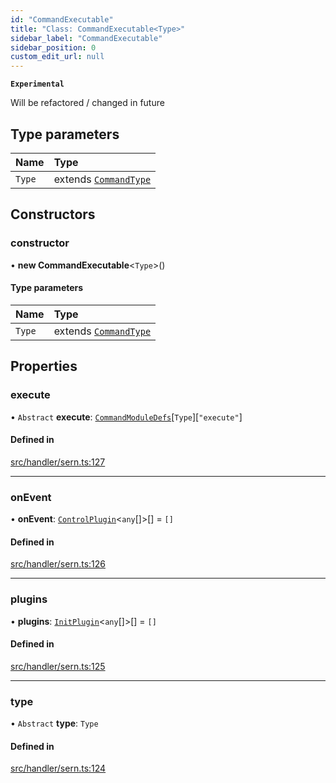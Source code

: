 ```yaml
---
id: "CommandExecutable"
title: "Class: CommandExecutable<Type>"
sidebar_label: "CommandExecutable"
sidebar_position: 0
custom_edit_url: null
---
```


**`Experimental`**

Will be refactored / changed in future

## Type parameters

| Name | Type |
| :------ | :------ |
| `Type` | extends [`CommandType`](../enums/CommandType.md) |

## Constructors

### constructor

• **new CommandExecutable**<`Type`\>()

#### Type parameters

| Name | Type |
| :------ | :------ |
| `Type` | extends [`CommandType`](../enums/CommandType.md) |

## Properties

### execute

• `Abstract` **execute**: [`CommandModuleDefs`](../modules.md#commandmoduledefs)[`Type`][``"execute"``]

#### Defined in

[src/handler/sern.ts:127](https://github.com/sern-handler/handler/blob/c1f6906/src/handler/sern.ts#L127)

___

### onEvent

• **onEvent**: [`ControlPlugin`](../interfaces/ControlPlugin.md)<`any`[]\>[] = `[]`

#### Defined in

[src/handler/sern.ts:126](https://github.com/sern-handler/handler/blob/c1f6906/src/handler/sern.ts#L126)

___

### plugins

• **plugins**: [`InitPlugin`](../interfaces/InitPlugin.md)<`any`[]\>[] = `[]`

#### Defined in

[src/handler/sern.ts:125](https://github.com/sern-handler/handler/blob/c1f6906/src/handler/sern.ts#L125)

___

### type

• `Abstract` **type**: `Type`

#### Defined in

[src/handler/sern.ts:124](https://github.com/sern-handler/handler/blob/c1f6906/src/handler/sern.ts#L124)
